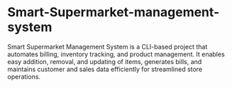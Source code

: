 # Smart-Supermarket-management-system
Smart Supermarket Management System is a CLI-based project that automates billing, inventory tracking, and product management. It enables easy addition, removal, and updating of items, generates bills, and maintains customer and sales data efficiently for streamlined store operations.

